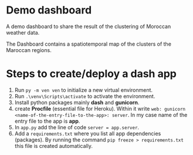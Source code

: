 # Demo dashboard

A demo dashboard to share the result of the clustering of Moroccan weather data. 

The Dashboard contains a spatiotemporal map of the clusters of the Maroccan regions.


# Steps to create/deploy a dash app

1. Run `py -m ven ven` to initialize a new virtual environment.
2. Run `.\venv\Scripts\activate` to activate the environment.
3. Install python packages mainly **dash** and **gunicorn**.
4. create **Procfile** (essential file for Heroku). Within it write `web: gunicorn <name-of-the-entry-file-to-the-app>: server`. In my case name of the entry file to the app is **app**.
5. In `app.py` add the line of code `server = app.server`.
6. Add a `requirements.txt` where you list all app dependencies (packages). By running the command `pip freeze > requirements.txt` this file is created automatically.